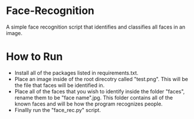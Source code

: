 # Face-Recognition
A simple face recognition script that identifies and classifies all faces in an image.


# How to Run
- Install all of the packages listed in requirements.txt. 
- Place an image inside of the root direcotry called "test.png". This will be the file that faces will be identified in. 
- Place all of the faces that you wish to identify inside the folder "faces", rename them to be "face name".jpg. This folder contains all of the known faces and will be how the program recognizes people. 
- Finallly run the "face_rec.py" script.
